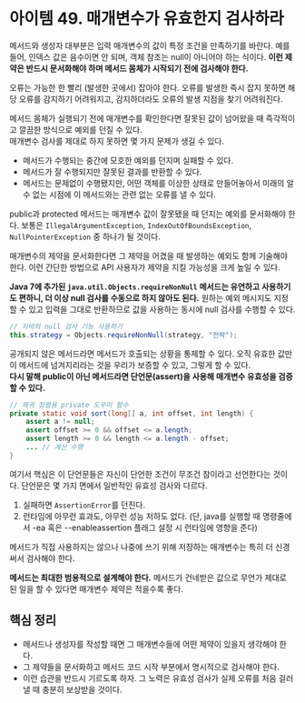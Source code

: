 # 아이템 49. 매개변수가 유효한지 검사하라
메서드와 생성자 대부분은 입력 매개변수의 값이 특정 조건을 만족하기를 바란다. 예를 들어, 인덱스 값은 음수이면 안 되며, 객체 참조는 null이 아니어야 하는 식이다. **이런 제약은 반드시 문서화해야 하며 메서드 몸체가 시작되기 전에 검사해야 한다.**

오류는 가능한 한 빨리 (발생한 곳에서) 잡아야 한다. 오류를 발생한 즉시 잡지 못하면 해당 오류를 감지하기 어려워지고, 감지하더라도 오류의 발생 지점을 찾기 어려워진다.

메서드 몸체가 실행되기 전에 매개변수를 확인한다면 잘못된 값이 넘어왔을 때 즉각적이고 깔끔한 방식으로 예외를 던질 수 있다.  
매개변수 검사를 제대로 하지 못하면 몇 가지 문제가 생길 수 있다.
- 메서드가 수행되는 중간에 모호한 예외를 던지며 실패할 수 있다.
- 메서드가 잘 수행되지만 잘못된 결과를 반환할 수 있다.
- 메서드는 문제없이 수행됐지만, 어떤 객체를 이상한 상태로 만들어놓아서 미래의 알 수 없는 시점에 이 메서드와는 관련 없는 오류를 낼 수 있다.

public과 protected 메서드는 매개변수 값이 잘못됐을 때 던지는 예외를 문서화해야 한다. 보통은 `IllegalArgumentException`, `IndexOutOfBoundsException`, `NullPointerException` 중 하나가 될 것이다.

매개변수의 제약을 문서화한다면 그 제약을 어겼을 때 발생하는 예외도 함께 기술해야 한다. 이런 간단한 방법으로 API 사용자가 제약을 지킬 가능성을 크게 높일 수 있다.

**Java 7에 추가된 `java.util.Objects.requireNonNull` 메서드는 유연하고 사용하기도 편하니, 더 이상 null 검사를 수동으로 하지 않아도 된다.** 원하는 예외 메시지도 지정할 수 있고 입력을 그대로 반환하므로 값을 사용하는 동시에 null 검사를 수행할 수 있다.

```java
// 자바의 null 검사 기능 사용하기
this.strategy = Objects.requireNonNull(strategy, "전략");
```

공개되지 않은 메서드라면 메서드가 호출되는 상황을 통제할 수 있다. 오직 유효한 값만이 메서드에 넘겨지리라는 것을 우리가 보증할 수 있고, 그렇게 할 수 있다.  
**다시 말해 public이 아닌 메서드라면 단언문(assert)을 사용해 매개변수 유효성을 검증할 수 있다.**

```java
// 재귀 정렬용 private 도우미 함수
private static void sort(long[] a, int offset, int length) {
    assert a != null;
    assert offset >= 0 && offset <= a.length;
    assert length >= 0 && length <= a.length - offset;
    ... // 계산 수행
}
```
여기서 핵심은 이 단언문들은 자신이 단언한 조건이 무조건 참이라고 선언한다는 것이다. 단언문은 몇 가지 면에서 일반적인 유효성 검사와 다르다.
1. 실패하면 `AssertionError`를 던진다.
2. 런타임에 아무런 효과도, 아무런 성능 저하도 없다. (단, java를 실행할 때 명령줄에서 -ea 혹은 --enableassertion 플래그 설정 시 런타임에 영향을 준다)

메서드가 직접 사용하지는 않으나 나중에 쓰기 위해 저장하는 매개변수는 특히 더 신경 써서 검사해야 한다.

**메서드는 최대한 범용적으로 설계해야 한다.** 메서드가 건네받은 값으로 무언가 제대로 된 일을 할 수 있다면 매개변수 제약은 적을수록 좋다.

## 핵심 정리
- 메서드나 생성자를 작성할 때면 그 매개변수들에 어떤 제약이 있을지 생각해야 한다.
- 그 제약들을 문서화하고 메서드 코드 시작 부분에서 명시적으로 검사해야 한다.
- 이런 습관을 반드시 기르도록 하자. 그 노력은 유효성 검사가 실제 오류를 처음 걸러낼 때 충분히 보상받을 것이다.
